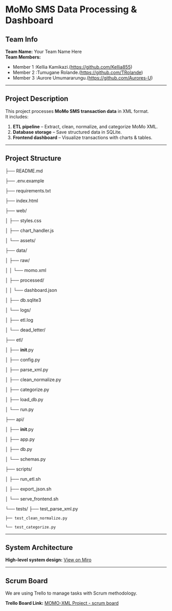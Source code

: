 # MoMo SMS Data Processing & Dashboard

## Team Info
**Team Name:** Your Team Name Here  
**Team Members:**  
  - Member 1 :Kellia Kamikazi.(https://github.com/Kellia855)  
  - Member 2 :Tumugane Rolande.(https://github.com/TRolande)  
  - Member 3 :Aurore Umumararungu.(https://github.com/Aurores-U)  
  
---

## Project Description
This project processes **MoMo SMS transaction data** in XML format.  
It includes:  
1. **ETL pipeline** – Extract, clean, normalize, and categorize MoMo XML.  
2. **Database storage** – Save structured data in SQLite.  
3. **Frontend dashboard** – Visualize transactions with charts & tables.  

---

## Project Structure

├── README.md

├── .env.example

├── requirements.txt

├── index.html

├── web/

│   ├── styles.css

│   ├── chart_handler.js

│   └── assets/

├── data/

│   ├── raw/

│   │   └── momo.xml

│   ├── processed/

│   │   └── dashboard.json

│   ├── db.sqlite3

│   └── logs/

│       ├── etl.log

│       └── dead_letter/  

├── etl/

│   ├── __init__.py

│   ├── config.py

│   ├── parse_xml.py

│   ├── clean_normalize.py

│   ├── categorize.py

│   ├── load_db.py

│   └── run.py

├── api/

│   ├── __init__.py

│   ├── app.py

│   ├── db.py

│   └── schemas.py

├── scripts/

│   ├── run_etl.sh

│   ├── export_json.sh

│   └── serve_frontend.sh

└── tests/
    ├── test_parse_xml.py
    
    ├── test_clean_normalize.py
    
    └── test_categorize.py
    

---

## System Architecture
 
 **High-level system design:** [View on Miro](https://miro.com/app/board/uXjVJK_IoDI=/)

---

## Scrum Board
We are using Trello to manage tasks with Scrum methodology.  

 **Trello Board Link:** [MOMO-XML Project - scrum board](https://trello.com/b/p4gLWs1S/momo-sms-project-scrum-board)
